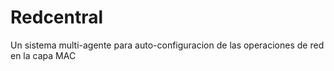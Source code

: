 # Redcentral
Un sistema multi-agente para auto-configuracion de las operaciones de red en la capa MAC
